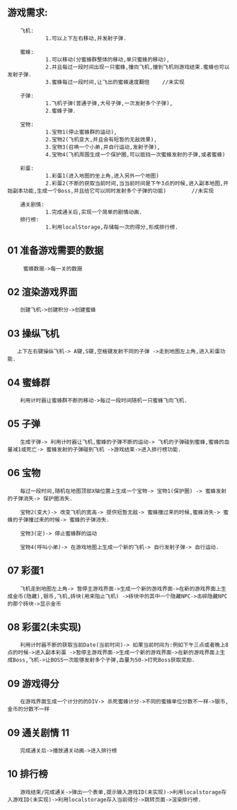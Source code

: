 
## 游戏需求:

        飞机:
                1.可以上下左右移动,并发射子弹.

        蜜蜂:
                1.可以移动(分蜜蜂群整体的移动,单只蜜蜂的移动),
                2.并且每过一段时间出现一只蜜蜂,撞向飞机,撞到飞机则游戏结束.蜜蜂也可以发射子弹.
                3.蜜蜂每过一段时间,让飞出的蜜蜂速度翻倍    //未实现

        子弹:
                1.飞机子弹(普通子弹,大号子弹,一次发射多个子弹),
                2.蜜蜂子弹.

        宝物:
                1.宝物1(停止蜜蜂群的运动),
                2.宝物2(飞机变大,并且会有短暂的无敌效果),
                3.宝物3(召唤一个小弟,并自行运动,发射子弹),
                4.宝物4(飞机周围生成一个保护圈,可以抵挡一次蜜蜂发射的子弹,或者蜜蜂)

        彩蛋: 
                1.彩蛋1(进入地图的坐上角,进入另外一个地图)
                2.彩蛋2(不断的获取当前时间,当当前时间是下午3点的时候,进入副本地图,开始副本功能,生成一个Boss,并且给它可以同时发射多个子弹的功能)        //未实现

        通关剧情:
                1.完成通关后,实现一个简单的剧情动画.
        排行榜:
                1.利用localStorage,存储每一次的得分,形成排行榜.        


## 01 准备游戏需要的数据

         蜜蜂数据->每一关的数据

## 02 渲染游戏界面

        创建飞机->创建积分->创建蜜蜂

## 03 操纵飞机 

       上下左右键操纵飞机-> A键,S键,空格键发射不同的子弹 ->走到地图左上角,进入彩蛋功能. 

## 04 蜜蜂群

        利用计时器让蜜蜂群不断的移动->每过一段时间随机一只蜜蜂飞向飞机.

## 05 子弹

        生成子弹-> 利用计时器让飞机,蜜蜂的子弹不断的运动-> 飞机的子弹碰到蜜蜂,蜜蜂的血量减1或死亡-> 蜜蜂发射的子弹碰到飞机 ->游戏结束->进入排行榜功能.

## 06  宝物

        每过一段时间,随机在地图顶部X轴位置上生成一个宝物-> 宝物1(保护圈) -> 蜜蜂发射的子弹消失-> 保护圈消失. 

        宝物2(变大)-> 改变飞机的宽高-> 提供短暂无敌-> 蜜蜂撞过来的时候,蜜蜂消失-> 蜜蜂的子弹撞过来的时候-> 蜜蜂的子弹消失.

        宝物3(定)-> 停止蜜蜂群的运动

        宝物4(呼叫小弟)-> 在游戏地图上生成一个新的飞机-> 自行发射子弹-> 自行运动.

## 07 彩蛋1 

        飞机走到地图左上角-> 暂停主游戏界面->生成一个新的游戏界面->在新的游戏界面上生成金币(隐藏),银币,飞机,砖块(用来阻止飞机) ->砖块中的其中一个隐藏NPC->击碎隐藏NPC的那个砖块->显示金币    

## 08 彩蛋2(未实现)

        利用计时器不断的获取当前Date(当前时间)-> 如果当前时间为:例如下午三点或者晚上8点的时候->进入副本彩蛋 ->暂停主游戏界面->生成一个新的游戏界面->在新的游戏界面上生成Boss,飞机->让BOSS一次能够发射多个子弹,血量为50->打死Boss获取奖励.
        
## 09 游戏得分

        在游戏界面生成一个计分的的DIV-> 杀死蜜蜂计分->不同的蜜蜂单位分数不一样->银币,金币的分数不一样       

## 09 通关剧情  11
        完成通关后->播放通关动画->进入排行榜

## 10 排行榜

        游戏结束/完成通关->弹出一个表单,提示输入游戏ID(未实现)->利用localstorage存入游戏ID(未实现)->利用localstorage存入当前得分->跳转页面->渲染排行榜.




        
